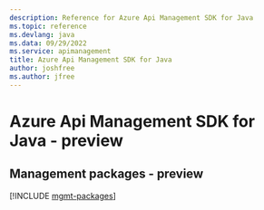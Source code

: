 ```yaml
---
description: Reference for Azure Api Management SDK for Java
ms.topic: reference
ms.devlang: java
ms.data: 09/29/2022
ms.service: apimanagement
title: Azure Api Management SDK for Java
author: joshfree
ms.author: jfree
---
```

# Azure Api Management SDK for Java - preview

## Management packages - preview
[!INCLUDE [mgmt-packages](api-management-mgmt-index.md)]